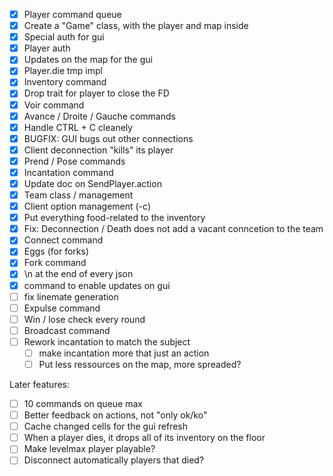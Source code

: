- [x] Player command queue
- [x] Create a "Game" class, with the player and map inside
- [x] Special auth for gui
- [x] Player auth
- [x] Updates on the map for the gui
- [x] Player.die tmp impl
- [x] Inventory command
- [x] Drop trait for player to close the FD
- [x] Voir command
- [x] Avance / Droite / Gauche commands
- [x] Handle CTRL + C cleanely
- [x] BUGFIX: GUI bugs out other connections
- [x] Client deconnection "kills" its player
- [x] Prend / Pose commands
- [x] Incantation command
- [x] Update doc on SendPlayer.action
- [x] Team class / management
- [x] Client option management (-c)
- [x] Put everything food-related to the inventory
- [x] Fix: Deconnection / Death does not add a vacant conncetion to the team
- [x] Connect command
- [x] Eggs (for forks)
- [x] Fork command
- [x] \n at the end of every json
- [x] command to enable updates on gui
- [ ] fix linemate generation
- [ ] Expulse command
- [ ] Win / lose check every round
- [ ] Broadcast command
- [ ] Rework incantation to match the subject
  - [ ] make incantation more that just an action
  - [ ] Put less ressources on the map, more spreaded?

Later features:
- [ ] 10 commands on queue max
- [ ] Better feedback on actions, not "only ok/ko"
- [ ] Cache changed cells for the gui refresh
- [ ] When a player dies, it drops all of its inventory on the floor
- [ ] Make levelmax player playable?
- [ ] Disconnect automatically players that died?